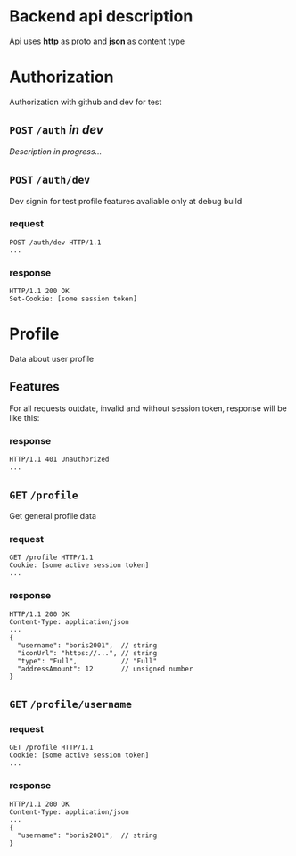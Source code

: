 # Backend api description

Api uses **http** as proto and **json** as content type

# Authorization

Authorization with github and dev for test

## `POST` `/auth` _in dev_

_Description in progress..._

## `POST` `/auth/dev`

Dev signin for test profile features avaliable only at debug build

### request

```text
POST /auth/dev HTTP/1.1
...
```

### response

```text
HTTP/1.1 200 OK
Set-Cookie: [some session token]
```

# Profile

Data about user profile

## Features

For all requests outdate, invalid and without session token, response will be like this:

### response

```text
HTTP/1.1 401 Unauthorized
...
```

## `GET` `/profile`

Get general profile data

### request

```text
GET /profile HTTP/1.1
Cookie: [some active session token]
...
```

### response

```text
HTTP/1.1 200 OK
Content-Type: application/json
...
{
  "username": "boris2001",  // string
  "iconUrl": "https://...", // string
  "type": "Full",           // "Full"
  "addressAmount": 12       // unsigned number
}
```

## `GET` `/profile/username`

### request

```text
GET /profile HTTP/1.1
Cookie: [some active session token]
...
```

### response

```text
HTTP/1.1 200 OK
Content-Type: application/json
...
{
  "username": "boris2001",  // string
}
```
